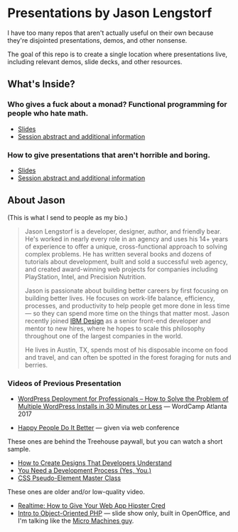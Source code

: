 # Presentations by Jason Lengstorf

I have too many repos that aren't actually useful on their own because they're disjointed presentations, demos, and other nonsense.

The goal of this repo is to create a single location where presentations live, including relevant demos, slide decks, and other resources.

## What's Inside?

### Who gives a fuck about a monad? Functional programming for people who hate math.

- [Slides](./functional-programming/slides/)
- [Session abstract and additional information](https://github.com/jlengstorf/presentations/tree/master/functional-programming)

### How to give presentations that aren't horrible and boring.

- [Slides](./conference-talk-tips/slides/)
- [Session abstract and additional information](https://github.com/jlengstorf/presentations/tree/master/conference-talk-tips)

## About Jason

(This is what I send to people as my bio.)

> Jason Lengstorf is a developer, designer, author, and friendly bear. He's worked in nearly every role in an agency and uses his 14+ years of experience to offer a unique, cross-functional approach to solving complex problems. He has written several books and dozens of tutorials about development, built and sold a successful web agency, and created award-winning web projects for companies including PlayStation, Intel, and Precision Nutrition.
> 
> Jason is passionate about building better careers by first focusing on building better lives. He focuses on work-life balance, efficiency, processes, and productivity to help people get more done in less time — so they can spend more time on the things that matter most. Jason recently joined [IBM Design](http://www.ibm.com/design/) as a senior front-end developer and mentor to new hires, where he hopes to scale this philosophy throughout one of the largest companies in the world.
> 
> He lives in Austin, TX, spends most of his disposable income on food and travel, and can often be spotted in the forest foraging for nuts and berries.

### Videos of Previous Presentation

- [WordPress Deployment for Professionals – How to Solve the Problem of Multiple WordPress Installs in 30 Minutes or Less](http://wordpress.tv/2017/03/29/jason-lengstorf-wordpress-deployment-for-professionals-how-to-solve-the-problem-of-multiple-wordpress-installs-in-30-minutes-or-less/) — WordCamp Atlanta 2017

- [Happy People Do It Better](https://www.youtube.com/watch?v=AjUwPmFcwJ8) — given via web conference

These ones are behind the Treehouse paywall, but you can watch a short sample.

- [How to Create Designs That Developers Understand](https://teamtreehouse.com/library/designing-on-a-team-how-to-create-designs-that-developers-understand)
- [You Need a Development Process (Yes, You.)](https://teamtreehouse.com/library/you-need-a-development-process-yes-you)
- [CSS Pseudo-Element Master Class](https://teamtreehouse.com/library/pseudoelement-master-class-css)

These ones are older and/or low-quality video.

- [Realtime: How to Give Your Web App Hipster Cred](https://vimeo.com/47331511)
- [Intro to Object-Oriented PHP](https://vimeo.com/16915815) — slide show only, built in OpenOffice, and I'm talking like the [Micro Machines guy](https://www.youtube.com/watch?v=TzbUPfoveok).
